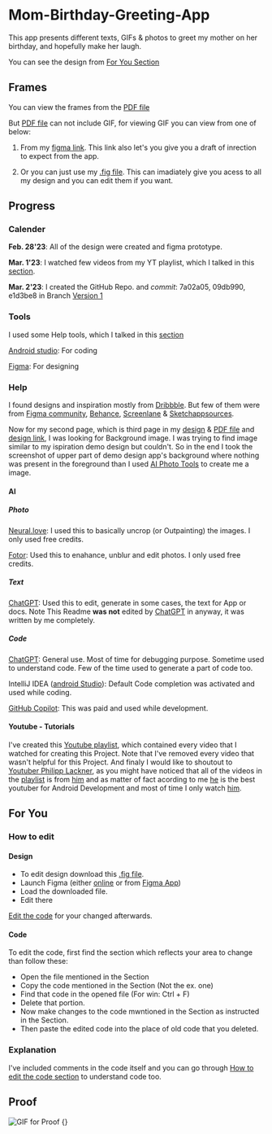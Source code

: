 # Mom-Birthday-Greeting-App
This app presents different texts, GIFs & photos to greet my mother on her birthday, and hopefully make her laugh.

You can see the design from [For You Section](#for-you)
## Frames

You can view the frames from the [PDF file](/Design%20Files/App%20-%20Design%20Prototype.pdf)

But [PDF file](/Design%20Files/App%20-%20Design%20Prototype.pdf) can not include GIF, for viewing GIF you can view from one of below:

1. From my [figma link](https://www.figma.com/proto/HkUSI31MVv0qXiG7rw6Zb7/App?node-id=1%3A58&scaling=scale-down&page-id=0%3A1&starting-point-node-id=1%3A2). This link also let's you give you a draft of inrection to expect from the app.

2. Or you can just use my [.fig file](/Design%20Files/App%20-%20Design%20Prototype.fig). This can imadiately give you acess to all my design and you can edit them if you want.


## Progress

### Calender

__Feb. 28'23__: All of the design were created and figma prototype.

__Mar. 1'23__: I watched few videos from my YT playlist, which I talked in this [section](#youtube---tutorials).

__Mar. 2'23__: I created the GitHub Repo. and _commit_: 7a02a05, 09db990, e1d3be8 in Branch [Version 1](https://github.com/Kumar-P05/Mom-Birthday-Greeting-App/tree/Version-1)


### Tools

I used some Help tools, which I talked in this [section](#help)

[Android studio](https://developer.android.com/studio): For coding

[Figma](https://www.figma.com/): For designing


### Help

I found designs and inspiration mostly from [Dribbble](https://dribbble.com/). But few of them were from [Figma community](https://www.figma.com/community), [Behance](https://www.behance.net/), [Screenlane](https://screenlane.com/) & [Sketchappsources](https://www.sketchappsources.com/).

Now for my second page, which is third page in my [design](/Design%20Files/App%20-%20Design%20Prototype.fig) & [PDF file](/Design%20Files/App%20-%20Design%20Prototype.pdf) and [design link](https://www.figma.com/proto/HkUSI31MVv0qXiG7rw6Zb7/App?node-id=1%3A58&scaling=scale-down&page-id=0%3A1&starting-point-node-id=1%3A2), I was looking for Background image. I was trying to find image similar to my ispiration demo design but couldn't. So in the end I took the screenshot of upper part of demo design app's background where nothing was present in the foreground than I used [AI Photo Tools](#Photo) to create me a image. 



#### AI

##### Photo

[Neural.love](https://neural.love/): I used this to basically uncrop (or Outpainting) the images. I only used free credits.

[Fotor](https://www.fotor.com/): Used this to enahance, unblur and edit photos. I only used free credits.


##### Text

[ChatGPT](https://chat.openai.com/): Used this to edit, generate in some cases, the text for App or docs. Note This Readme __was not__ edited by [ChatGPT](https://chat.openai.com/) in anyway, it was written by me completely.



##### Code

[ChatGPT](https://chat.openai.com/): General use. Most of time for debugging purpose. Sometime used to understand code. Few of the time used to generate a part of code too.

IntelliJ IDEA ([android Studio](https://developer.android.com/studio)): Default Code completion was activated and used while coding. 

[GitHub Copilot](https://github.com/features/copilot): This was paid and used while development.


#### Youtube - Tutorials

I've created this [Youtube playlist](https://youtube.com/playlist?list=PLCqikY1Z3O6E7F5Scg8F6gu4h4TZeXoCg), which contained every video that I watched for creating this Project. Note that I've removed every video that wasn't helpful for this Project. And finaly I would like to shoutout to [Youtuber Philipp Lackner](https://www.youtube.com/@PhilippLackner), as you might have noticed that all of the videos in the [playlist](https://youtube.com/playlist?list=PLCqikY1Z3O6E7F5Scg8F6gu4h4TZeXoCg) is from [him](https://youtube.com/playlist?list=PLCqikY1Z3O6E7F5Scg8F6gu4h4TZeXoCg) and as matter of fact acording to me [he](https://www.youtube.com/@PhilippLackner) is the best youtuber for Android Development and most of time I only watch [him](https://www.youtube.com/@PhilippLackner).


## For You

### How to edit

#### Design

- To edit design download this [.fig file](Design%20Files/App%20-%20Design%20Prototype.fig).
- Launch Figma (either [online](https://www.figma.com/) or from [Figma App](
https://www.figma.com/downloads/))
- Load the downloaded file.
- Edit there

[Edit the code](#code) for your changed afterwards.


#### Code

To edit the code, first find the section which reflects your area to change than follow these:

- Open the file mentioned in the Section
- Copy the code mentioned in the Section (Not the ex. one)
- Find that code in the opened file (For win: Ctrl + F)
- Delete that portion.
- Now make changes to the code mwntioned in the Section as instructed in the Section.
- Then paste the edited code into the place of old code that you deleted.


### Explanation

I've included comments in the code itself and you can go through [How to edit the code section](#code) to understand code too.


## Proof

![GIF for Proof {}](https://media.giphy.com/media/vFKqnCdLPNOKc/giphy.gif)
